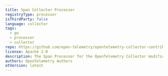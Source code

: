 ```yaml
---
title: Span Collector Processor
registryType: processor
isThirdParty: false
language: collector
tags:
  - go
  - processor
  - collector
repo: https://github.com/open-telemetry/opentelemetry-collector-contrib/tree/main/processor/spanprocessor
license: Apache 2.0
description: The Span Processor for the OpenTelemetry Collector modifies either the span name or attributes of a span based on the span name.
authors: OpenTelemetry Authors
otVersion: latest
---
```

